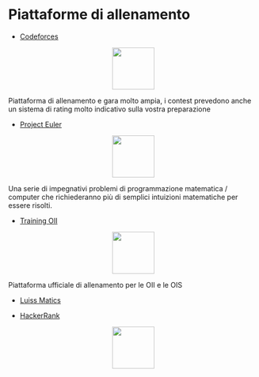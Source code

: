 <h1>Piattaforme di allenamento</h1>

- [Codeforces](https://codeforces.com) <br>
<p align="center">
    <a href="https://codeforces.com">
        <img height=85 src="https://sta.codeforces.com/s/19637/images/codeforces-logo-with-telegram.png">
    </a>
</p>
Piattaforma di allenamento e gara molto ampia, i contest prevedono anche un sistema di rating molto indicativo sulla vostra preparazione <br>

- [Project Euler](https://projecteuler.net/archives) <br>
<p align="center">
    <a href="https://projecteuler.net/archives">
        <img height=85 src="https://projecteuler.net/themes/20201111/logo_default.png">
    </a>
</p>
Una serie di impegnativi problemi di programmazione matematica / computer che richiederanno più di semplici intuizioni matematiche per essere risolti.<br>

- [Training OII](https://training.olinfo.it/#/overview) <br>
<p align="center">
    <a href="https://training.olinfo.it/#/overview">
        <img height=85 src="https://www.olimpiadi-informatica.it/images/logo.png">
    </a>
</p>
Piattaforma ufficiale di allenamento per le OII e le OIS <br>

- [Luiss Matics](https://programs.luiss.it/luissmatics/)<br>

- [HackerRank](https://www.hackerrank.com/)
<p align="center">
    <a href="https://www.hackerrank.com">
        <img height=85 src="https://d3keuzeb2crhkn.cloudfront.net/hackerrank/assets/styleguide/logo_wordmark-f5c5eb61ab0a154c3ed9eda24d0b9e31.svg">
    </a>
</p>
